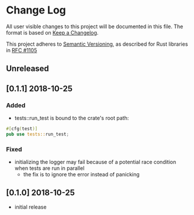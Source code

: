 # Change Log

All user visible changes to this project will be documented in this file. The format is based on [Keep a Changelog](http://keepachangelog.com/).

This project adheres to [Semantic Versioning](http://semver.org/), as described for Rust libraries in [RFC #1105](https://github.com/rust-lang/rfcs/blob/master/text/1105-api-evolution.md)

## Unreleased

## \[0.1.1\] 2018-10-25

### Added
- tests::run_test is bound to the crate's root path:
```rust
#[cfg(test)]
pub use tests::run_test;
```

### Fixed
- initializing the logger may fail because of a potential race condition when tests are run in parallel
  - the fix is to ignore the error instead of panicking  

## \[0.1.0\] 2018-10-25
- initial release